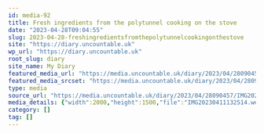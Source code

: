 ```yaml
---
id: media-92
title: Fresh ingredients from the polytunnel cooking on the stove
date: "2023-04-28T09:04:55"
slug: 2023-04-28-freshingredientsfromthepolytunnelcookingonthestove
site: "https://diary.uncountable.uk"
wp_url: "https://diary.uncountable.uk"
root_slug: diary
site_name: My Diary
featured_media_url: "https://media.uncountable.uk/diary/2023/04/28090457/IMG20230411132514.webp"
featured_media_srcset: "https://media.uncountable.uk/diary/2023/04/28090457/IMG20230411132514-300x225.webp 300w, https://media.uncountable.uk/diary/2023/04/28090457/IMG20230411132514-1024x768.webp 1024w, https://media.uncountable.uk/diary/2023/04/28090457/IMG20230411132514-150x150.webp 150w, https://media.uncountable.uk/diary/2023/04/28090457/IMG20230411132514-1920x1440.webp 1920w, https://media.uncountable.uk/diary/2023/04/28090457/IMG20230411132514.webp 2000w"
type: media
source_url: "https://media.uncountable.uk/diary/2023/04/28090457/IMG20230411132514.webp"
media_details: {"width":2000,"height":1500,"file":"IMG20230411132514.webp","filesize":424214,"sizes":{"medium":{"file":"IMG20230411132514-300x225.webp","width":300,"height":225,"filesize":25390,"mime_type":"image/webp","source_url":"https://media.uncountable.uk/diary/2023/04/28090457/IMG20230411132514-300x225.webp"},"large":{"file":"IMG20230411132514-1024x768.webp","width":1024,"height":768,"filesize":190068,"mime_type":"image/webp","source_url":"https://media.uncountable.uk/diary/2023/04/28090457/IMG20230411132514-1024x768.webp"},"thumbnail":{"file":"IMG20230411132514-150x150.webp","width":150,"height":150,"filesize":9596,"mime_type":"image/webp","source_url":"https://media.uncountable.uk/diary/2023/04/28090457/IMG20230411132514-150x150.webp"},"xxl":{"file":"IMG20230411132514-1920x1440.webp","width":1920,"height":1440,"filesize":444730,"mime_type":"image/webp","source_url":"https://media.uncountable.uk/diary/2023/04/28090457/IMG20230411132514-1920x1440.webp"},"full":{"file":"IMG20230411132514.webp","width":2000,"height":1500,"mime_type":"image/webp","source_url":"https://media.uncountable.uk/diary/2023/04/28090457/IMG20230411132514.webp"}},"image_meta":{"aperture":"0","credit":"","camera":"","caption":"","created_timestamp":"0","copyright":"","focal_length":"0","iso":"0","shutter_speed":"0","title":"","orientation":"0","keywords":[]}}
category: []
tag: []
---
```


